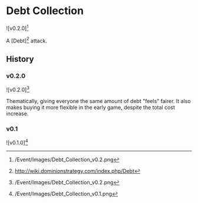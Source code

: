 # Debt Collection

![v0.2.0][^v0.2.0]

A [Debt][^Debt] attack.

## History

### v0.2.0

![v0.2.0][^v0.2.0]

Thematically, giving everyone the same amount of debt "feels" fairer.
It also makes buying it more flexible in the early game, despite the total
cost increase.

### v0.1

![v0.1.0][^v0.1.0]

[^v0.1.0]: /Event/Images/Debt_Collection_v0.1.png
[^v0.2.0]: /Event/Images/Debt_Collection_v0.2.png
[^Debt]: http://wiki.dominionstrategy.com/index.php/Debt
